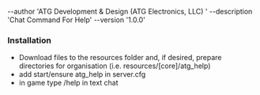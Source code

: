 --author 'ATG Development & Design (ATG Electronics, LLC)  '
--description 'Chat Command For Help'
--version '1.0.0'

### Installation 
- Download files to the resources folder and, if desired, prepare directories for organisation (i.e. resources/[core]/atg_help)
- add start/ensure atg_help in server.cfg
- in game type /help in text chat 
 
